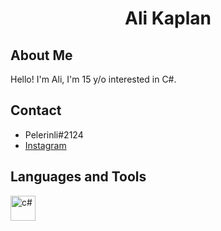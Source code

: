 <h1 align="center">
Ali Kaplan
</h1>

## About Me
Hello! I'm Ali, I'm 15 y/o interested in C#.

## Contact
- Pelerinli#2124
- [Instagram](https://instagram.com/alikaplan.60)

## Languages and Tools
<p align="left">
<img src="https://upload.wikimedia.org/wikipedia/commons/0/0d/C_Sharp_wordmark.svg" alt="c#" width="40" height="40"/>
</p>
